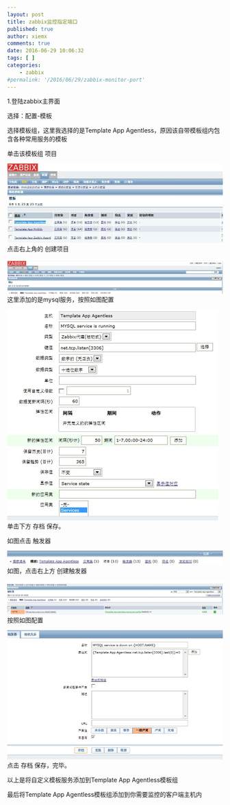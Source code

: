 ```yaml
---
layout: post
title: zabbix监控指定端口
published: true
author: xiemx
comments: true
date: 2016-06-29 10:06:32
tags: [ ]
categories:
    - zabbix
#permalink: '/2016/06/29/zabbix-monitor-port'
---
```


1.登陆zabbix主界面

选择：配置-模板

选择模板组，这里我选择的是Template App Agentless，原因该自带模板组内包含各种常用服务的模板

单击该模板组 项目

![img](/images/img_577330bdc322e.png)点击右上角的 创建项目

![img](/images/img_577330e1e5d06.png)这里添加的是mysql服务，按照如图配置

![img](/images/img_577330f8871b5.png)单击下方 存档 保存。

如图点击 触发器

![img](/images/img_5773310c679a1.png)如图，点击右上方 创建触发器

![img](/images/img_5773313591d94.png)按照如图配置

![img](/images/img_57733153a13cb.png)点击 存档 保存，完毕。

以上是将自定义模板服务添加到Template App Agentless模板组

最后将Template App Agentless模板组添加到你需要监控的客户端主机内